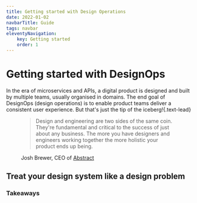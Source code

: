 ```yaml
---
title: Getting started with Design Operations
date: 2022-01-02
navbarTitle: Guide
tags: navbar
eleventyNavigation:
    key: Getting started
    order: 1
---
```


# Getting started with DesignOps 
In the era of microservices and APIs, a digital product is designed and built by multiple teams, usually organised in domains. The end goal of DesignOps (design operations) is to enable product teams deliver a consistent user experience. But that's just the tip of the iceberg!{.text-lead}

<figure class="quote">
    <blockquote>Design and engineering are two sides of the same coin. They're fundamental and critical to the success of just about any business. The more you have designers and engineers working together the more holistic your product ends up being.</blockquote>
    <figcaption>
        Josh Brewer, CEO of <a href="https://abstract.com" target="_blank">Abstract</a>
    </figcaption>
</figure>

## Treat your design system like a design problem



### Takeaways

